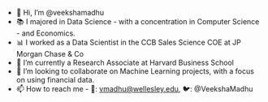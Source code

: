 - 👋 Hi, I’m @veekshamadhu
- 📚 I majored in Data Science - with a concentration in  Computer Science - and Economics.
- 📊 I worked as a Data Scientist in the CCB Sales Science COE at JP Morgan Chase & Co
- 🌱 I’m currently a Research Associate at Harvard Business School 
- 💞️ I’m looking to collaborate on Machine Learning projects, with a focus on using financial data.
- 📫 How to reach me - 📧: vmadhu@wellesley.edu, 🐦: @VeekshaMadhu

<!---
veekshamadhu/veekshamadhu is a ✨ special ✨ repository because its `README.md` (this file) appears on your GitHub profile.
You can click the Preview link to take a look at your changes.
--->
